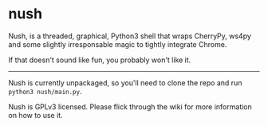 nush
====

Nush, is a threaded, graphical, Python3 shell that wraps CherryPy, ws4py and some slightly
irresponsable magic to tightly integrate Chrome.

If that doesn't sound like fun, you probably won't like it.

----------------------------------------------------------------------------------------------

Nush is currently unpackaged, so you'll need to clone the repo and run `python3 nush/main.py`.

Nush is GPLv3 licensed. Please flick through the wiki for more information on how to use it.